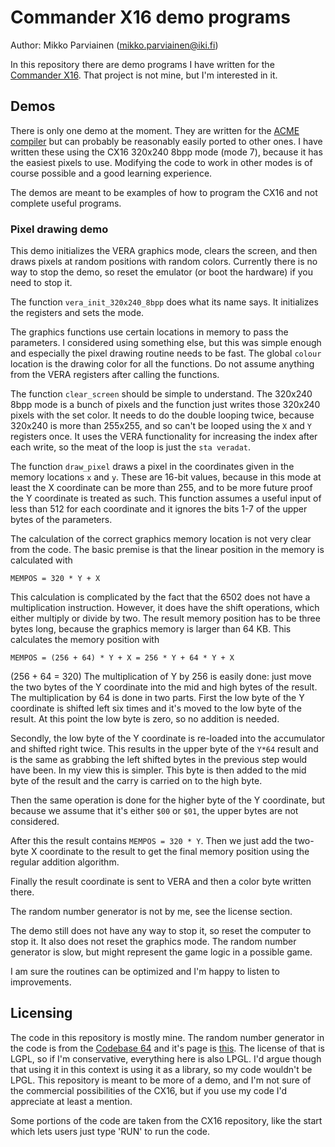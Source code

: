 # Commander X16 demo programs

Author: Mikko Parviainen (mikko.parviainen@iki.fi)

In this repository there are demo programs I have written for the
[Commander X16](https://github.com/commanderx16). That project is not mine,
but I'm interested in it. 

## Demos

There is only one demo at the moment. They are written for the 
[ACME compiler](https://github.com/meonwax/acme) but can probably be reasonably easily
ported to other ones. I have written these using the CX16 320x240 8bpp mode (mode 7), because
it has the easiest pixels to use. Modifying the code to work in other modes is
of course possible and a good learning experience.

The demos are meant to be examples of how to program the CX16 and not complete
useful programs.

### Pixel drawing demo

This demo initializes the VERA graphics mode, clears the screen, and then draws pixels
at random positions with random colors. Currently there is no way to stop the demo,
so reset the emulator (or boot the hardware) if you need to stop it.

The function `vera_init_320x240_8bpp` does what its name says. It initializes the
registers and sets the mode.

The graphics functions use certain locations in memory to pass the parameters. I
considered using something else, but this was simple enough and especially the
pixel drawing routine needs to be fast. The global `colour` location is the drawing
color for all the functions. Do not assume anything from the VERA registers
after calling the functions.

The function `clear_screen` should be simple to understand. The 320x240 8bpp mode
is a bunch of pixels and the function just writes those 320x240 pixels with the 
set color. It needs to do the double looping twice, because 320x240 is more than
255x255, and so can't be looped using the `X` and `Y` registers once. It uses
the VERA functionality for increasing the index after each write, so the meat of the
loop is just the `sta veradat`.

The function `draw_pixel` draws a pixel in the coordinates given in the memory
locations `x` and `y`. These are 16-bit values, because in this mode at least
the X coordinate can be more than 255, and to be more future proof the Y coordinate
is treated as such. This function assumes a useful input of less than 512 for
each coordinate and it ignores the bits 1-7 of the upper bytes of the parameters.

The calculation of the correct graphics memory location is not very clear from the code.
The basic premise is that the linear position in the memory is calculated with

```
MEMPOS = 320 * Y + X
```

This calculation is complicated by the fact that the 6502 does not have a multiplication
instruction. However, it does have the shift operations, which either multiply or
divide by two. The result memory position has to be three bytes long, because the
graphics memory is larger than 64 KB. This calculates the memory position with 

```
MEMPOS = (256 + 64) * Y + X = 256 * Y + 64 * Y + X
```

(256 + 64 = 320) The multiplication of Y by 256 is easily done: just move the two
bytes of the Y coordinate into the mid and high bytes of the result. The multiplication
by 64 is done in two parts. First the low byte of the Y coordinate is shifted left
six times and it's moved to the low byte of the result. At this point the low byte
is zero, so no addition is needed.

Secondly, the low byte of the Y coordinate is re-loaded into the accumulator and
shifted right twice. This results in the upper byte of the `Y*64` result and is
the same as grabbing the left shifted bytes in the previous step would have been.
In my view this is simpler. This byte is then added to the mid byte of the result
and the carry is carried on to the high byte. 

Then the same operation is done for the higher byte of the Y coordinate, but because
we assume that it's either `$00` or `$01`, the upper bytes are not considered.

After this the result contains `MEMPOS = 320 * Y`. Then we just add the two-byte
X coordinate to the result to get the final memory position using the regular addition
algorithm.

Finally the result coordinate is sent to VERA and then a color byte written there.

The random number generator is not by me, see the license section.

The demo still does not have any way to stop it, so reset the computer to stop it. It
also does not reset the graphics mode. The random number generator is slow, but
might represent the game logic in a possible game.

I am sure the routines can be optimized and I'm happy to listen to improvements.

## Licensing

The code in this repository is mostly mine. The random number generator
in the code is from the [Codebase 64](https://codebase64.org) and it's page
is [this](base:two_very_fast_16bit_pseudo_random_generators_as_lfsr). The license
of that is LGPL, so if I'm conservative, everything here is also LPGL. I'd argue though
that using it in this context is using it as a library, so my code wouldn't be LPGL.
This repository is meant to be more of a demo, and I'm not sure of the commercial 
possibilities of the CX16, but if you use my code I'd appreciate at least a mention.

Some portions of the code are taken from the CX16 repository, like the start which
lets users just type 'RUN' to run the code.